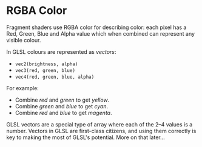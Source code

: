 # RGBA Color

Fragment shaders use RGBA color for describing color: each pixel has a Red, Green, Blue and Alpha value which when combined can represent any visible colour.

In GLSL colours are represented as *vectors*:

* `vec2(brightness, alpha)`
* `vec3(red, green, blue)`
* `vec4(red, green, blue, alpha)`

For example:

* Combine *red* and *green* to get *yellow*.
* Combine *green* and *blue* to get *cyan*.
* Combine *red* and *blue* to get *magenta*.

GLSL vectors are a special type of array where each of the 2–4 values is a number. Vectors in GLSL are first-class citizens, and using them correctly is key to making the most of GLSL's potential. More on that later...
